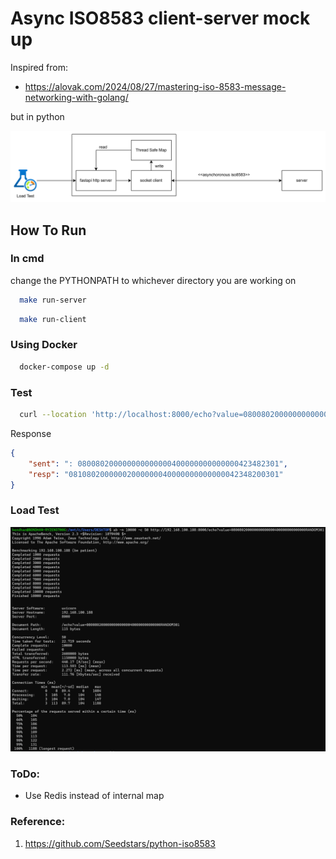 # Async ISO8583 client-server mock up

Inspired from:
- https://alovak.com/2024/08/27/mastering-iso-8583-message-networking-with-golang/

but in python

![draft-flow.png](drawings/draft-flow.png)

## How To Run
### In cmd

change the PYTHONPATH to whichever directory you are working on

```bash
  make run-server
```
```bash
  make run-client 
```

### Using Docker
```bash
  docker-compose up -d
```
### Test
```bash
  curl --location 'http://localhost:8000/echo?value=080080200000000000000400000000000000RANDOM301'
```
Response
```json
{
    "sent": ": 080080200000000000000400000000000000423482301",
    "resp": "08108020000002000000040000000000000042348200301"
}
```

### Load Test
![load-test-1.png](drawings/load-test-1.png)


### ToDo:
- Use Redis instead of internal map

### Reference:
1. https://github.com/Seedstars/python-iso8583
